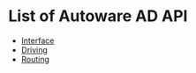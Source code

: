 # List of Autoware AD API

- [Interface](./api/interface/index.md)
- [Driving](./api/driving/index.md)
- [Routing](./api/routing/index.md)
